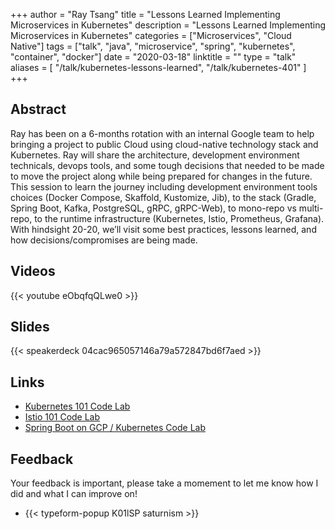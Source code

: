 +++
author = "Ray Tsang"
title = "Lessons Learned Implementing Microservices in Kubernetes"
description = "Lessons Learned Implementing Microservices in Kubernetes"
categories = ["Microservices", "Cloud Native"]
tags = ["talk", "java", "microservice", "spring", "kubernetes", "container", "docker"]
date = "2020-03-18"
linktitle = ""
type = "talk"
aliases = [
  "/talk/kubernetes-lessons-learned",
  "/talk/kubernetes-401"
]
+++

## Abstract
Ray has been on a 6-months rotation with an internal Google team to help bringing a project to public Cloud using cloud-native technology stack and Kubernetes. Ray will share the architecture, development environment technicals, devops tools, and some tough decisions that needed to be made to move the project along while being prepared for changes in the future. This session to learn the journey including development environment tools choices (Docker Compose, Skaffold, Kustomize, Jib), to the stack (Gradle, Spring Boot, Kafka, PostgreSQL, gRPC, gRPC-Web), to mono-repo vs multi-repo, to the runtime infrastructure (Kubernetes, Istio, Prometheus, Grafana). With hindsight 20-20, we’ll visit some best practices, lessons learned, and how decisions/compromises are being made.

## Videos
{{< youtube eObqfqQLwe0 >}}

## Slides
{{< speakerdeck 04cac965057146a79a572847bd6f7aed >}}

## Links
- [Kubernetes 101 Code Lab](https://bit.ly/k8s-lab)
- [Istio 101 Code Lab](https://bit.ly/istio-lab)
- [Spring Boot on GCP / Kubernetes Code Lab](http://bit.ly/spring-gcp-lab)

## Feedback
Your feedback is important, please take a momement to let me know how I did and what I can improve on!

- {{< typeform-popup K01lSP saturnism >}}


